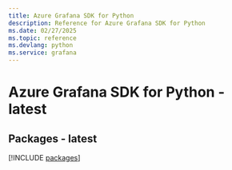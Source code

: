 ```yaml
---
title: Azure Grafana SDK for Python
description: Reference for Azure Grafana SDK for Python
ms.date: 02/27/2025
ms.topic: reference
ms.devlang: python
ms.service: grafana
---
```

# Azure Grafana SDK for Python - latest
## Packages - latest
[!INCLUDE [packages](grafana-index.md)]